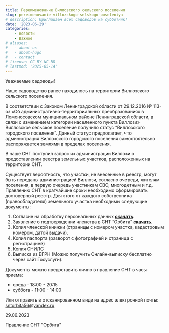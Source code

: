 ```yaml
---
title: Переименование Виллозского сельского поселения
slug: pereimenovanie-villozskogo-selskogo-poseleniya
# description: Приглашаем всех садоводов на субботник!
date: '2023-06-29'
categories:
    - новости 
    - Важное
# aliases:
#   - about-us
#   - about-hugo
#   - contact
# license: CC BY-NC-ND
# lastmod: '2025-05-14'
---
```



Уважаемые садоводы!

Наше садоводство ранее находилось на территории Виллозского сельского поселения.

В соответствии с Законом Ленинградской области от 29.12.2016 № 113-оз «Об административно-территориальных преобразованиях в Ломоносовском муниципальном районе Ленинградской области, в связи с изменением категории населенного пункта Виллози» Виллозское сельское поселение получило статус “Виллозского городского поселения”. Данный статус предполагает, что администрация Виллозского городского поселения самостоятельно распоряжается землями в пределах поселения.

В наше СНТ поступил запрос из администрации Виллози о предоставлении реестра земельных участков, расположенных на территории СНТ.

Существует вероятность, что участки, не внесенные в реестр, могут быть переданы администрацией Виллози, согласно очереди, жителям поселения, в первую очередь участникам СВО, многодетным и т.д. Правлению СНТ в кратчайшие сроки необходимо сформировать достоверный реестр. Для этого от каждого собственника (правообладателя) земельного участка необходимы следующие документы:

1. Согласие на обработку персональных данных __[скачать](soglasie.pdf)__.
2. Заявление о подтверждении членства в СНТ “Орбита” __[скачать](zayavlenie.pdf)__.
3. Копия членской книжки (страницы с номером участка, кадастровым номером, датой выдачи).
4. Копия паспорта (разворот с фотографией и страница с регистрацией)
5. Копия СНИЛС
6. Выписка из ЕГРН (Можно получить Онлайн-выписку бесплатно через сайт Госуслуги).

Документы можно предоставить лично в правление СНТ в часы приема:

- среда - 18:00 - 20:15
- суббота - 11:00 - 14:00

Или отправить в отсканированном виде на адрес электронной почты: sntorbita56@yandex.ru

29.06.2023

Правление СНТ "Орбита"
